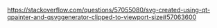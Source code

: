 https://stackoverflow.com/questions/57055080/svg-created-using-qt-qpainter-and-qsvggenerator-clipped-to-viewport-size#57063600

